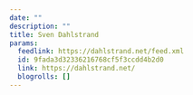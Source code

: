```yaml
---
date: ""
description: ""
title: Sven Dahlstrand
params:
  feedlink: https://dahlstrand.net/feed.xml
  id: 9fada3d32336216768cf5f3ccdd4b2d0
  link: https://dahlstrand.net/
  blogrolls: []
---
```


